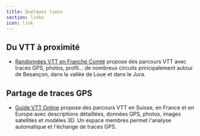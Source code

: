 ```yaml
---
title: Quelques liens
section: links
icon: link
---
```


## Du VTT à proximité

* [Randonnées VTT en Franche Comté](http://www.randonnee-vtt.fr/) propose des
  parcours VTT avec traces GPS, photos, profil... de nombreux circuits
  principalement autour de Besançon, dans la vallée de Loue et dans le Jura.

## Partage de traces GPS

* [Guide VTT Online](http://www.guidevtt.com/) propose des parcours VTT en Suisse, en France
  et en Europe avec descriptions détaillées, données GPS, photos, images
  satellites et modèles 3D. Un espace membres permet l'analyse automatique et
  l'échange de traces GPS.
